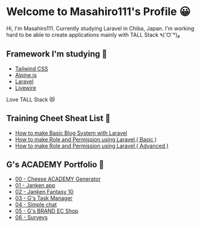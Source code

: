 # Welcome to Masahiro111's Profile 😀

Hi, I'm Masahiro111. Currently studying Laravel in Chiba, Japan. I'm working hard to be able to create applications mainly with TALL Stack ٩(ˊᗜˋ*)و

## Framework I'm studying 💓
- [Tailwind CSS](https://tailwindcss.com/)
- [Alpine.js](https://alpinejs.dev/)
- [Laravel](https://laravel.com/)
- [Livewire](https://laravel-livewire.com/)

Love TALL Stack 😻

## Training Cheet Sheat List 📝
- [How to make Basic Blog System with Laravel](https://github.com/Masahiro111/Udemy_Build_Complete_Blog_System_With_Laravel_9/blob/main/maiking.md)
- [How to make Role and Permission using Laravel ( Basic )](https://github.com/Masahiro111/Laravel_9_Admin_Panel_Learn_Roles_and_Permissions/blob/7e6e6b3e2a17e90a7e512c53ab7cbdcf8042f03c/making.md)
- [How to make Role and Permission using Laravel ( Advanced )](https://github.com/Masahiro111/Laravel_9_Admin_Panel_Learn_Roles_and_Permissions/blob/5e4a2f1c217879094c1e2aa1d776f802b41d371b/making2.md)

## G's ACADEMY Portfolio 🏫
- [00 - Cheese ACADEMY Generator](https://masahiro111.github.io/html_masahiro_T60/)
- [01 - Janken app](https://masahiro111.github.io/kadai1_janken_1022/)
- [02 - Janken Fantasy 10](https://masahiro111.github.io/kadai2_jankenRich_1029/)
- [03 - G's Task Manager](https://masahiro111.github.io/kadai3_memo_1105/)
- [04 - Simple chat](https://github.com/Masahiro111/kadai4_chat_1112)
- [05 - G's BRAND EC Shop](https://masahiro111.sakura.ne.jp/kadai5/)
- [06 - Surveys](https://masahiro111.sakura.ne.jp/kadai6/)
